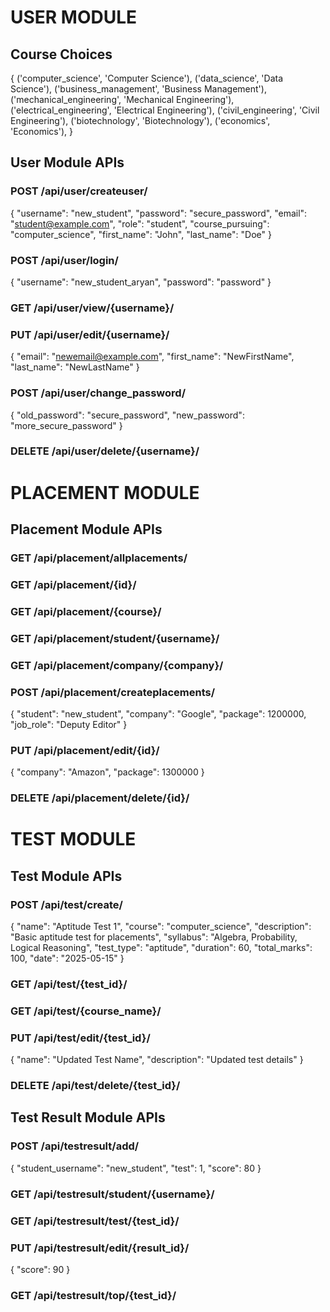 # USER MODULE

## Course Choices

{
    ('computer_science', 'Computer Science'),
    ('data_science', 'Data Science'),
    ('business_management', 'Business Management'),
    ('mechanical_engineering', 'Mechanical Engineering'),
    ('electrical_engineering', 'Electrical Engineering'),
    ('civil_engineering', 'Civil Engineering'),
    ('biotechnology', 'Biotechnology'),
    ('economics', 'Economics'),
}

## User Module APIs

### **POST** /api/user/createuser/

{
    "username": "new_student",
    "password": "secure_password",
    "email": "student@example.com",
    "role": "student",
    "course_pursuing": "computer_science",
    "first_name": "John",
    "last_name": "Doe"
}

### **POST** /api/user/login/

{
    "username": "new_student_aryan",
    "password": "password"
}

### **GET** /api/user/view/{username}/

### **PUT** /api/user/edit/{username}/

{
    "email": "newemail@example.com",
    "first_name": "NewFirstName",
    "last_name": "NewLastName"
}

### **POST** /api/user/change_password/

{
    "old_password": "secure_password",
    "new_password": "more_secure_password"
}

### **DELETE** /api/user/delete/{username}/


# PLACEMENT MODULE

## Placement Module APIs

### **GET** /api/placement/allplacements/

### **GET** /api/placement/{id}/

### **GET** /api/placement/{course}/

### **GET** /api/placement/student/{username}/

### **GET** /api/placement/company/{company}/

### **POST** /api/placement/createplacements/

{
    "student": "new_student",
    "company": "Google",
    "package": 1200000,
    "job_role": "Deputy Editor"
}

### **PUT** /api/placement/edit/{id}/

{
    "company": "Amazon",
    "package": 1300000
}

### **DELETE** /api/placement/delete/{id}/


# TEST MODULE

## Test Module APIs

### **POST** /api/test/create/

{
    "name": "Aptitude Test 1",
    "course": "computer_science",
    "description": "Basic aptitude test for placements",
    "syllabus": "Algebra, Probability, Logical Reasoning",
    "test_type": "aptitude",
    "duration": 60,
    "total_marks": 100,
    "date": "2025-05-15"
}

### **GET** /api/test/{test_id}/

### **GET** /api/test/{course_name}/

### **PUT** /api/test/edit/{test_id}/

{
    "name": "Updated Test Name",
    "description": "Updated test details"
}

### **DELETE** /api/test/delete/{test_id}/


## Test Result Module APIs

### **POST** /api/testresult/add/

{
    "student_username": "new_student",
    "test": 1,
    "score": 80
}

### **GET** /api/testresult/student/{username}/

### **GET** /api/testresult/test/{test_id}/

### **PUT** /api/testresult/edit/{result_id}/

{
    "score": 90
}

### **GET** /api/testresult/top/{test_id}/
